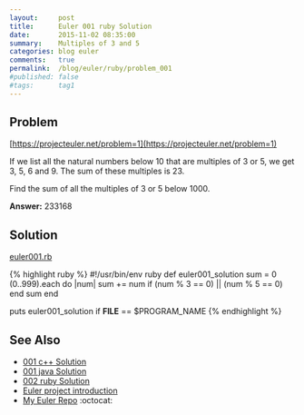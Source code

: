 ```yaml
---
layout:     post
title:      Euler 001 ruby Solution
date:       2015-11-02 08:35:00
summary:    Multiples of 3 and 5
categories: blog euler
comments:   true
permalink:  /blog/euler/ruby/problem_001
#published: false
#tags:      tag1
---
```


## Problem

[https://projecteuler.net/problem=1](https://projecteuler.net/problem=1)

If we list all the natural numbers below 10 that are multiples of 3 or 5, we get 3, 5, 6 and 9. The sum of these multiples is 23.

Find the sum of all the multiples of 3 or 5 below 1000.

**Answer:** 233168

## Solution

[euler001.rb](https://github.com/tvarley/euler/blob/master/ruby/lib/euler001.rb)

{% highlight ruby %}
#!/usr/bin/env ruby
def euler001_solution
  sum = 0
  (0..999).each do |num|
    sum += num if (num % 3 == 0) || (num % 5 == 0)
  end
  sum
end

puts euler001_solution if __FILE__ == $PROGRAM_NAME
{% endhighlight %}

## See Also
* [001 c++ Solution]({{site.baseurl}}/blog/euler/cpp/problem_001)
* [001 java Solution]({{site.baseurl}}/blog/euler/java/problem_001)
* [002 ruby Solution]({{site.baseurl}}/blog/euler/ruby/problem_002)
* [Euler project introduction]({{site.baseurl}}/blog/euler/introduction)
* [My Euler Repo](https://github.com/tvarley/euler) :octocat:
